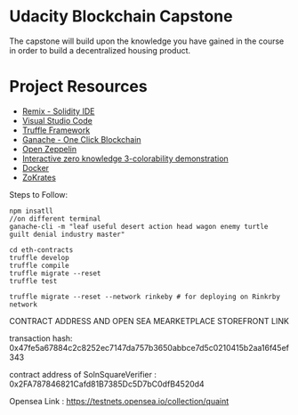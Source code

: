 # Udacity Blockchain Capstone

The capstone will build upon the knowledge you have gained in the course in order to build a decentralized housing product. 

# Project Resources

* [Remix - Solidity IDE](https://remix.ethereum.org/)
* [Visual Studio Code](https://code.visualstudio.com/)
* [Truffle Framework](https://truffleframework.com/)
* [Ganache - One Click Blockchain](https://truffleframework.com/ganache)
* [Open Zeppelin ](https://openzeppelin.org/)
* [Interactive zero knowledge 3-colorability demonstration](http://web.mit.edu/~ezyang/Public/graph/svg.html)
* [Docker](https://docs.docker.com/install/)
* [ZoKrates](https://github.com/Zokrates/ZoKrates)



Steps to Follow:

    npm insatll
    //on different terminal
    ganache-cli -m "leaf useful desert action head wagon enemy turtle guilt denial industry master" 
    
    cd eth-contracts
    truffle develop
    truffle compile
    truffle migrate --reset
    truffle test
    
    truffle migrate --reset --network rinkeby # for deploying on Rinkrby network
    



CONTRACT ADDRESS AND OPEN SEA MEARKETPLACE STOREFRONT LINK

transaction hash:    0x47fe5a67884c2c8252ec7147da757b3650abbce7d5c0210415b2aa16f45ef343

contract address of SolnSquareVerifier : 0x2FA787846821Cafd81B7385Dc5D7bC0dfB4520d4

Opensea Link : https://testnets.opensea.io/collection/quaint